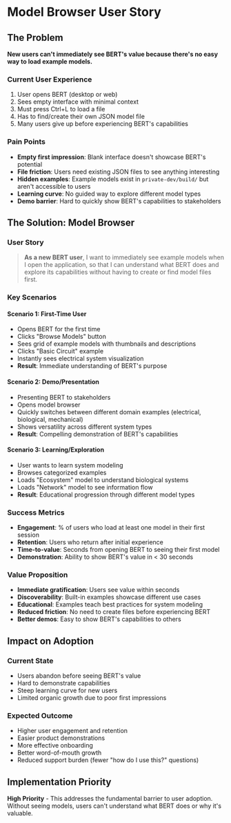 # Model Browser User Story

## The Problem

**New users can't immediately see BERT's value because there's no easy way to load example models.**

### Current User Experience
1. User opens BERT (desktop or web)
2. Sees empty interface with minimal context
3. Must press Ctrl+L to load a file
4. Has to find/create their own JSON model file
5. Many users give up before experiencing BERT's capabilities

### Pain Points
- **Empty first impression**: Blank interface doesn't showcase BERT's potential
- **File friction**: Users need existing JSON files to see anything interesting
- **Hidden examples**: Example models exist in `private-dev/build/` but aren't accessible to users
- **Learning curve**: No guided way to explore different model types
- **Demo barrier**: Hard to quickly show BERT's capabilities to stakeholders

## The Solution: Model Browser

### User Story
> **As a new BERT user**, I want to immediately see example models when I open the application, so that I can understand what BERT does and explore its capabilities without having to create or find model files first.

### Key Scenarios

#### Scenario 1: First-Time User
- Opens BERT for the first time
- Clicks "Browse Models" button
- Sees grid of example models with thumbnails and descriptions
- Clicks "Basic Circuit" example
- Instantly sees electrical system visualization
- **Result**: Immediate understanding of BERT's purpose

#### Scenario 2: Demo/Presentation
- Presenting BERT to stakeholders
- Opens model browser
- Quickly switches between different domain examples (electrical, biological, mechanical)
- Shows versatility across different system types
- **Result**: Compelling demonstration of BERT's capabilities

#### Scenario 3: Learning/Exploration
- User wants to learn system modeling
- Browses categorized examples
- Loads "Ecosystem" model to understand biological systems
- Loads "Network" model to see information flow
- **Result**: Educational progression through different model types

### Success Metrics
- **Engagement**: % of users who load at least one model in their first session
- **Retention**: Users who return after initial experience
- **Time-to-value**: Seconds from opening BERT to seeing their first model
- **Demonstration**: Ability to show BERT's value in < 30 seconds

### Value Proposition
- **Immediate gratification**: Users see value within seconds
- **Discoverability**: Built-in examples showcase different use cases
- **Educational**: Examples teach best practices for system modeling
- **Reduced friction**: No need to create files before experiencing BERT
- **Better demos**: Easy to show BERT's capabilities to others

## Impact on Adoption

### Current State
- Users abandon before seeing BERT's value
- Hard to demonstrate capabilities
- Steep learning curve for new users
- Limited organic growth due to poor first impressions

### Expected Outcome
- Higher user engagement and retention
- Easier product demonstrations
- More effective onboarding
- Better word-of-mouth growth
- Reduced support burden (fewer "how do I use this?" questions)

## Implementation Priority
**High Priority** - This addresses the fundamental barrier to user adoption. Without seeing models, users can't understand what BERT does or why it's valuable.